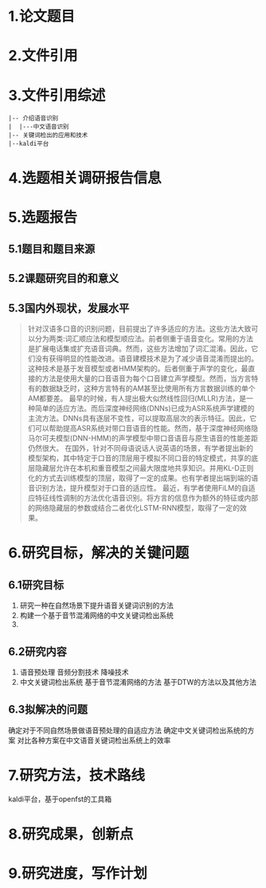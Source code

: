# 1.论文题目

# 2.文件引用
# 3.文件引用综述
```
|-- 介绍语音识别
|  |---中文语音识别
|-- 关键词检出的应用和技术
|--kaldi平台
```
# 4.选题相关调研报告信息
# 5.选题报告
## 5.1题目和题目来源
## 5.2课题研究目的和意义
## 5.3国内外现状，发展水平
> 针对汉语多口音的识别问题，目前提出了许多适应的方法。这些方法大致可以分为两类:词汇顺应法和模型顺应法。前者侧重于语音变化。常用的方法是扩展电话集或扩充语音词典。然而，这些方法增加了词汇混淆。因此，它们没有获得明显的性能改进。语音建模技术是为了减少语音混淆而提出的。这种技术是基于发音模型或者HMM架构的。后者侧重于声学的变化，最直接的方法是使用大量的口音语音为每个口音建立声学模型。然而，当方言特有的数据缺乏时，这种方言特有的AM甚至比使用所有方言数据训练的单个AM都要差。
最早的时候，有人提出极大似然线性回归(MLLR)方法，是一种简单的适应方法。而后深度神经网络(DNNs)已成为ASR系统声学建模的主流方法。DNNs具有逐层不变性，可以提取高层次的表示特征。因此，它们可以帮助提高ASR系统对带口音语音的性能。然而，基于深度神经网络隐马尔可夫模型(DNN-HMM)的声学模型中带口音语音与原生语音的性能差距仍然很大。
在国外，针对不同母语说话人说英语的场景，有学者提出新的模型架构，其中特定于口音的顶层用于模拟不同口音的特定模式，共享的底层隐藏层允许在本机和重音模型之间最大限度地共享知识。并用KL-D正则化的方式去训练模型的顶层，取得了一定的成果。也有学者提出端到端的语音识别方法，提升模型对于口音的适应性。
最近，有学者使用FiLM的自适应特征线性调制的方法优化语音识别。将方言的信息作为额外的特征或内部的网络隐藏层的参数或结合二者优化LSTM-RNN模型，取得了一定的效果。

# 6.研究目标，解决的关键问题
## 6.1研究目标
1. 研究一种在自然场景下提升语音关键词识别的方法
2. 构建一个基于音节混淆网络的中文关键词检出系统
3. 
## 6.2研究内容
1. 语音预处理
 音频分割技术 降噪技术
2. 中文关键词检出系统
 基于音节混淆网络的方法 基于DTW的方法以及其他方法
## 6.3拟解决的问题
确定对于不同自然场景做语音预处理的自适应方法
确定中文关键词检出系统的方案
对比各种方案在中文语音关键词检出系统上的效率
# 7.研究方法，技术路线
kaldi平台，基于openfst的工具箱
# 8.研究成果，创新点
# 9.研究进度，写作计划
